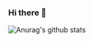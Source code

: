 ### Hi there 👋

![Anurag's github stats](https://github-readme-stats.vercel.app/api?username=anuraghazra)
